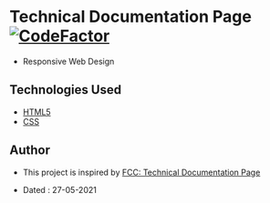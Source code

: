 # Technical Documentation Page [![CodeFactor](https://www.codefactor.io/repository/github/googoldkhan/technical-documentation-page/badge)](https://www.codefactor.io/repository/github/googoldkhan/technical-documentation-page)

- Responsive Web Design

## Technologies Used

- [HTML5](https://developer.mozilla.org/en-US/docs/Glossary/HTML5)
- [CSS](https://developer.mozilla.org/en-US/docs/Web/CSS)
  
## Author

- This project is inspired by [FCC: Technical Documentation Page](https://codepen.io/freeCodeCamp/full/NdrKKL)

- Dated : 27-05-2021